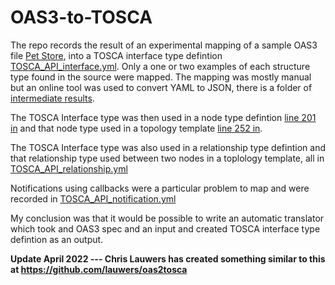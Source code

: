 # OAS3-to-TOSCA

The repo records the result of an experimental mapping of a sample OAS3 file [Pet Store](Pet.json), into a TOSCA interface type defintion [TOSCA_API_interface.yml](TOSCA_API_interface.yml). Only a one or two examples of each structure type found in the source were mapped. The mapping was mostly manual but an online tool was used to convert YAML to JSON, there is a folder of [intermediate results](intermediate-steps).

The TOSCA Interface type was then used in a node type defintion [line 201 in](TOSCA_API_interface.yml) and that node type used in a topology template [line 252 in](TOSCA_API_interface.yml).

The TOSCA Interface type was also used in a relationship type defintion and that relationship type used between two nodes in a toplology template, all in [TOSCA_API_relationship.yml](TOSCA_API_relationship.yml)

Notifications using callbacks were a particular problem to map and were recorded in [TOSCA_API_notification.yml](TOSCA_API_notification.yml)

My conclusion was that it would be possible to write an automatic translator which took and OAS3 spec and an input and created TOSCA interface type defintion as an output.

**Update April 2022 --- Chris Lauwers has created something similar to this at https://github.com/lauwers/oas2tosca**
